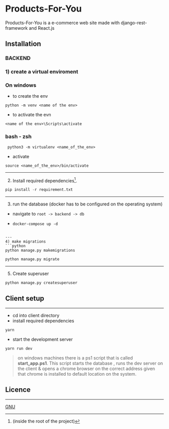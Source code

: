 # Products-For-You

Products-For-You is a e-commerce web site made with django-rest-framework and React.js

## Installation

### BACKEND
### 1) create a virtual enviroment

### On windows

* to create the env

``python -m venv <name of the env>``

* to activate the evn

``<name of the env>\Scripts\activate``

### bash - zsh
`` python3 -m virtualenv <name_of_the_env>``
* activate

``source <name_of_the_env>/bin/activate``

---

2) Install required dependencies[^1].


[^1]: (inside the root of the project)
```python
pip install -r requirement.txt
``` 
---
3) run the database (docker has to be configured on the operating system)

- navigate to  ``root -> backend -> db``

- ```shell
  docker-compose up -d
```

---
4) make migrations 
```python
python manage.py makemigrations
```

```python
python manage.py migrate
```
---
5) Create superuser

```bash
python manage.py createsuperuser
```

## Client setup
---
- cd into client directory
- install required dependencies

``yarn`` 

- start the development server

``yarn run dev``

> on windows machines there is a ps1 script that is called **start_app.ps1**. This script starts the database , runs the dev server on the client & opens a chrome browser on the correct address given that chrome is installed to default location on the system. 




## Licence
---
[GNU](https://www.gnu.org/licenses/gpl-3.0.html)